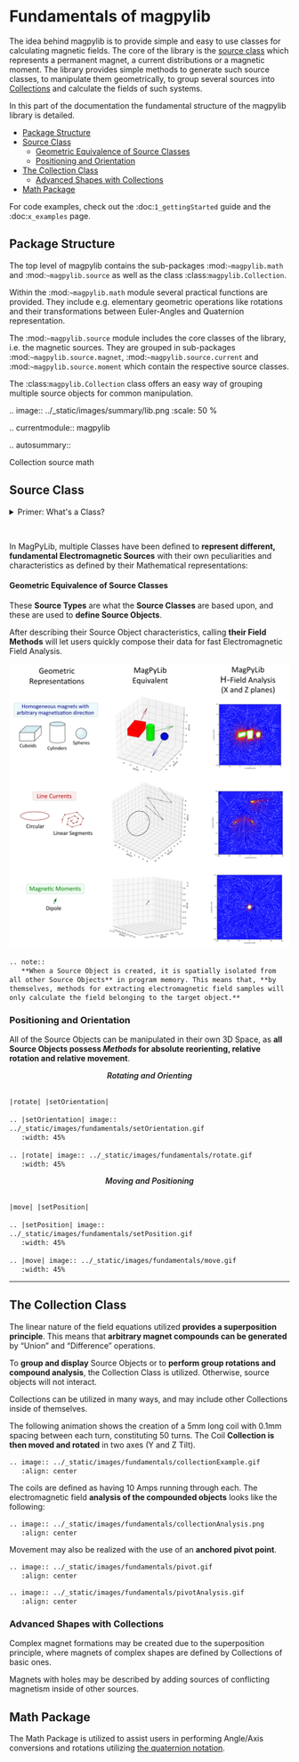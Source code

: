 # Fundamentals of magpylib

The idea behind magpylib is to provide simple and easy to use classes for calculating magnetic fields. The core of the library is the [source class](#source-class) which represents a permanent magnet, a current distributions or a magnetic moment. The library provides simple methods to generate such source classes, to manipulate them geometrically, to group several sources into [Collections](#the-collection-class) and calculate the fields of such systems. 

In this part of the documentation the fundamental structure of the magpylib library is detailed.

  - [Package Structure](#package)
  - [Source Class](#source-class)
      - [Geometric Equivalence of Source Classes](#geometric-equivalence-of-source-classes)
    - [Positioning and Orientation](#positioning-and-orientation)
  - [The Collection Class](#the-collection-class)
    - [Advanced Shapes with Collections](#advanced-shapes-with-collections)
  - [Math Package](#math-package)

For code examples, check out the :doc:`1_gettingStarted` guide and the :doc:`x_examples` page.


## Package Structure

The top level of magpylib contains the sub-packages :mod:`~magpylib.math` and :mod:`~magpylib.source` as well as the class :class:`magpylib.Collection`.

Within the :mod:`~magpylib.math` module several practical functions are provided. They include e.g. elementary geometric operations like rotations and their transformations between Euler-Angles and Quaternion representation.

The :mod:`~magpylib.source` module includes the core classes of the library, i.e. the magnetic sources. They are grouped in sub-packages :mod:`~magpylib.source.magnet`, :mod:`~magpylib.source.current` and :mod:`~magpylib.source.moment` which contain the respective source classes.

The :class:`magpylib.Collection` class offers an easy way of grouping multiple source objects for common manipulation.

.. image:: ../_static/images/summary/lib.png
   :scale: 50 %

.. currentmodule:: magpylib

.. autosummary::

   Collection
   source
   math

## Source Class

<details>
<summary> <a>Primer: What's a Class?</a> </summary>

```eval_rst
.. note::
    A **Class in Object Oriented Programming** stands for **the grouping of Characteristics** that **define an Object** and its **behavior**, their interactions being **expressed through function calls known as Methods**. 
    
    Programmers can define instances of a Class, called Objects, then procedurally interact with these Objects by **updating** their attributes or by **executing** their Methods.
```
</details>

&nbsp;

In MagPyLib, multiple Classes have been defined to **represent different, fundamental Electromagnetic Sources** with their own peculiarities and characteristics as defined by their Mathematical representations:

#### Geometric Equivalence of Source Classes

These **Source Types** are what the **Source Classes** are based upon, and these are used to **define Source Objects**. 

After describing their Source Object characteristics, calling **their Field Methods** will let users quickly compose their data for fast Electromagnetic Field Analysis.

![](../_static/images/fundamentals/sourceEquivalent.png)

```eval_rst
.. note::
   **When a Source Object is created, it is spatially isolated from all other Source Objects** in program memory. This means that, **by themselves, methods for extracting electromagnetic field samples will only calculate the field belonging to the target object.**
```

### Positioning and Orientation

All of the Source Objects can be manipulated in their own 3D Space, as **all Source Objects possess *Methods* for absolute reorienting, relative rotation and relative movement**.

<i><p align="center" style="font-weight: 600;"> Rotating and Orienting </p></i>

```eval_rst

|rotate| |setOrientation|

.. |setOrientation| image:: ../_static/images/fundamentals/setOrientation.gif
   :width: 45%

.. |rotate| image:: ../_static/images/fundamentals/rotate.gif
   :width: 45%

```

<i><p align="center" style="font-weight: 600;"> Moving and Positioning </p></i>

```eval_rst

|move| |setPosition|

.. |setPosition| image:: ../_static/images/fundamentals/setPosition.gif
   :width: 45%

.. |move| image:: ../_static/images/fundamentals/move.gif
   :width: 45%
```
---

## The Collection Class

The linear nature of the field equations utilized **provides a superposition principle**. This means that **arbitrary magnet compounds can be generated** by “Union” and “Difference” operations.

To **group and display** Source Objects or to **perform group rotations and compound analysis**, the Collection Class is utilized. Otherwise, source objects will not interact.

Collections can be utilized in many ways, and may include other Collections inside of themselves. 

The following animation shows the creation of a 5mm long coil with 0.1mm spacing between each turn, constituting 50 turns.
The Coil **Collection is then moved and rotated** in two axes (Y and Z Tilt). 

```eval_rst
.. image:: ../_static/images/fundamentals/collectionExample.gif
   :align: center
```

The coils are defined as having 10 Amps running through each. 
The electromagnetic field **analysis of the compounded objects** looks like the following:

```eval_rst
.. image:: ../_static/images/fundamentals/collectionAnalysis.png
   :align: center
```

Movement may also be realized with the use of an **anchored pivot point**.

```eval_rst
.. image:: ../_static/images/fundamentals/pivot.gif
   :align: center
```

```eval_rst
.. image:: ../_static/images/fundamentals/pivotAnalysis.gif
   :align: center
```

### Advanced Shapes with Collections

Complex magnet formations may be created due to the superposition principle, where magnets of complex shapes are defined by Collections of basic ones.

Magnets with holes may be described by adding sources of conflicting magnetism inside of other sources.


## Math Package

The Math Package is utilized to assist users in performing Angle/Axis conversions and rotations utilizing [the quaternion notation](https://en.wikipedia.org/wiki/Quaternions_and_spatial_rotation).

[paper]: http://mystery-404.herokuapp.com